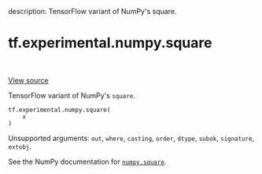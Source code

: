 description: TensorFlow variant of NumPy's square.

<div itemscope itemtype="http://developers.google.com/ReferenceObject">
<meta itemprop="name" content="tf.experimental.numpy.square" />
<meta itemprop="path" content="Stable" />
</div>

# tf.experimental.numpy.square

<!-- Insert buttons and diff -->

<table class="tfo-notebook-buttons tfo-api nocontent" align="left">

</table>

<a target="_blank" href="/code/stable/tensorflow/python/ops/numpy_ops/np_math_ops.py">View source</a>



TensorFlow variant of NumPy's `square`.

<pre class="devsite-click-to-copy prettyprint lang-py tfo-signature-link">
<code>tf.experimental.numpy.square(
    x
)
</code></pre>



<!-- Placeholder for "Used in" -->

Unsupported arguments: `out`, `where`, `casting`, `order`, `dtype`, `subok`, `signature`, `extobj`.

See the NumPy documentation for [`numpy.square`](https://numpy.org/doc/1.16/reference/generated/numpy.square.html).